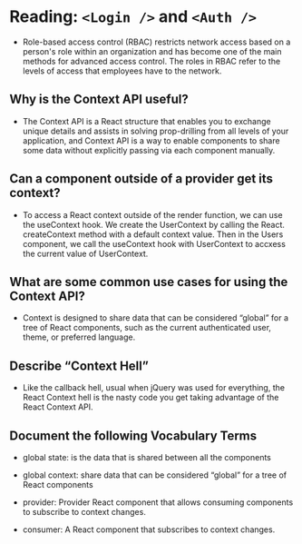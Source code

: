 # Reading: `<Login />` and `<Auth />`

* Role-based access control (RBAC) restricts network access based on a person's role within an organization and has become one of the main methods for advanced access control. The roles in RBAC refer to the levels of access that employees have to the network.

## Why is the Context API useful?

* The Context API is a React structure that enables you to exchange unique details and assists in solving prop-drilling from all levels of your application, and Context API is a way to enable components to share some data without explicitly passing via each component manually.

## Can a component outside of a provider get its context?

* To access a React context outside of the render function, we can use the useContext hook. We create the UserContext by calling the React. createContext method with a default context value. Then in the Users component, we call the useContext hook with UserContext to accxess the current value of UserContext.

## What are some common use cases for using the Context API?

* Context is designed to share data that can be considered “global” for a tree of React components, such as the current authenticated user, theme, or preferred language.

## Describe “Context Hell”

* Like the callback hell, usual when jQuery was used for everything, the React Context hell is the nasty code you get taking advantage of the React Context API.

## Document the following Vocabulary Terms

* global state: is the data that is shared between all the components

* global context: share data that can be considered “global” for a tree of React components

* provider: Provider React component that allows consuming components to subscribe to context changes.

* consumer: A React component that subscribes to context changes.
